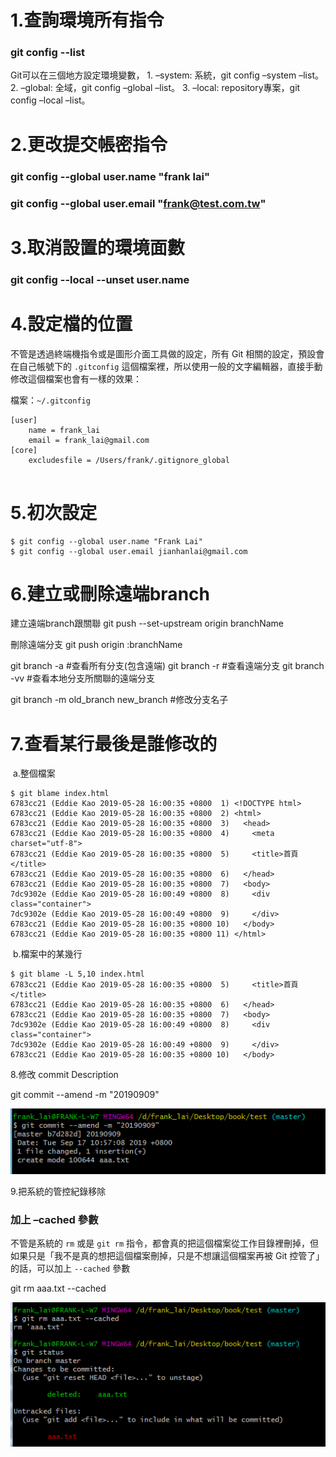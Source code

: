 # 1.查詢環境所有指令

### **git config --list**

Git可以在三個地方設定環境變數，
	1. –system: 系統，git config –system –list。
	2. –global: 全域，git config –global –list。
	3. –local: repository專案，git config –local –list。

# 2.更改提交帳密指令

### **git config --global user.name "frank lai"**

### **git config --global user.email "frank@test.com.tw"**

# 3.取消設置的環境面數

### **git config --local --unset user.name**





# 4.設定檔的位置

不管是透過終端機指令或是圖形介面工具做的設定，所有 Git 相關的設定，預設會在自己帳號下的 `.gitconfig` 這個檔案裡，所以使用一般的文字編輯器，直接手動修改這個檔案也會有一樣的效果：

檔案：`~/.gitconfig`

```console
[user]
  	name = frank_lai
	email = frank_lai@gmail.com
[core]
	excludesfile = /Users/frank/.gitignore_global
 
```



# 5.初次設定

```console
$ git config --global user.name "Frank Lai"
$ git config --global user.email jianhanlai@gmail.com
```

# 6.建立或刪除遠端branch

建立遠端branch跟關聯
git push --set-upstream origin branchName

刪除遠端分支
git push origin :branchName

git branch -a #查看所有分支(包含遠端)
git branch -r #查看遠端分支 
git branch -vv #查看本地分支所關聯的遠端分支

git branch -m old_branch new_branch #修改分支名子



# 7.查看某行最後是誰修改的

​    a.整個檔案

```console
$ git blame index.html
6783cc21 (Eddie Kao 2019-05-28 16:00:35 +0800  1) <!DOCTYPE html>
6783cc21 (Eddie Kao 2019-05-28 16:00:35 +0800  2) <html>
6783cc21 (Eddie Kao 2019-05-28 16:00:35 +0800  3)   <head>
6783cc21 (Eddie Kao 2019-05-28 16:00:35 +0800  4)     <meta charset="utf-8">
6783cc21 (Eddie Kao 2019-05-28 16:00:35 +0800  5)     <title>首頁</title>
6783cc21 (Eddie Kao 2019-05-28 16:00:35 +0800  6)   </head>
6783cc21 (Eddie Kao 2019-05-28 16:00:35 +0800  7)   <body>
7dc9302e (Eddie Kao 2019-05-28 16:00:49 +0800  8)     <div class="container">
7dc9302e (Eddie Kao 2019-05-28 16:00:49 +0800  9)     </div>
6783cc21 (Eddie Kao 2019-05-28 16:00:35 +0800 10)   </body>
6783cc21 (Eddie Kao 2019-05-28 16:00:35 +0800 11) </html>
```

​    b.檔案中的某幾行

```console
$ git blame -L 5,10 index.html
6783cc21 (Eddie Kao 2019-05-28 16:00:35 +0800  5)     <title>首頁</title>
6783cc21 (Eddie Kao 2019-05-28 16:00:35 +0800  6)   </head>
6783cc21 (Eddie Kao 2019-05-28 16:00:35 +0800  7)   <body>
7dc9302e (Eddie Kao 2019-05-28 16:00:49 +0800  8)     <div class="container">
7dc9302e (Eddie Kao 2019-05-28 16:00:49 +0800  9)     </div>
6783cc21 (Eddie Kao 2019-05-28 16:00:35 +0800 10)   </body>
```

8.修改 commit Description

git commit --amend -m "20190909"

![033](images/pic033.png)

9.把系統的管控紀錄移除

### 加上 –cached 參數

不管是系統的 `rm` 或是 `git rm` 指令，都會真的把這個檔案從工作目錄裡刪掉，但如果只是「我不是真的想把這個檔案刪掉，只是不想讓這個檔案再被 Git 控管了」的話，可以加上 `--cached` 參數

git rm aaa.txt --cached

![034](images/pic034.png)

